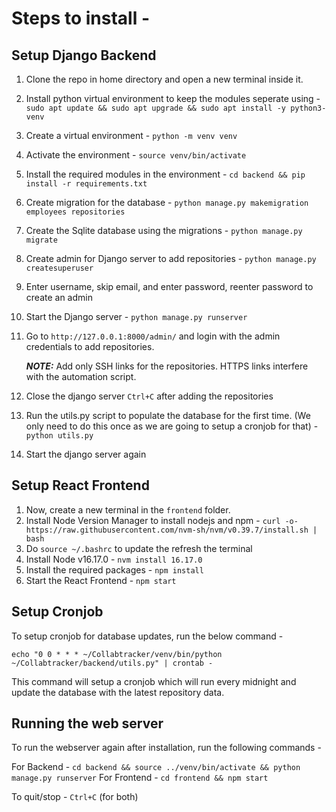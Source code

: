 # Steps to install -

## Setup Django Backend

1. Clone the repo in home directory and open a new terminal inside it.
1. Install python virtual environment to keep the modules seperate using - 
`sudo apt update && sudo apt upgrade && sudo apt install -y python3-venv`
1. Create a virtual environment -
`python -m venv venv`
1. Activate the environment -
`source venv/bin/activate`
1. Install the required modules in the environment -
`cd backend && pip install -r requirements.txt`
1. Create migration for the database -
`python manage.py makemigration employees repositories`
1. Create the Sqlite database using the migrations -
`python manage.py migrate`
1. Create admin for Django server to add repositories -
`python manage.py createsuperuser`
1. Enter username, skip email, and enter password, reenter password to create an admin
1. Start the Django server -
`python manage.py runserver`
1. Go to `http://127.0.0.1:8000/admin/` and login with the admin credentials to add repositories.

    **_NOTE:_** Add only SSH links for the repositories. HTTPS links interfere with the automation script.
1. Close the django server `Ctrl+C` after adding the repositories
1. Run the utils.py script to populate the database for the first time. (We only need to do this once as we are going to setup a cronjob for that) -
`python utils.py`
1. Start the django server again

## Setup React Frontend

1. Now, create a new terminal in the `frontend` folder.
1. Install Node Version Manager to install nodejs and npm -
`curl -o- https://raw.githubusercontent.com/nvm-sh/nvm/v0.39.7/install.sh | bash`
1. Do `source ~/.bashrc` to update the refresh the terminal
1. Install Node v16.17.0 -
`nvm install 16.17.0`
1. Install the required packages -
`npm install`
1. Start the React Frontend -
`npm start`

## Setup Cronjob

To setup cronjob for database updates, run the below command - 

`echo "0 0 * * * ~/Collabtracker/venv/bin/python ~/Collabtracker/backend/utils.py" | crontab -`

This command will setup a cronjob which will run every midnight and update the database with the latest repository data. 

## Running the web server

To run the webserver again after installation, run the following commands -

For Backend - `cd backend && source ../venv/bin/activate && python manage.py runserver`
For Frontend - `cd frontend && npm start`

To quit/stop - `Ctrl+C` (for both)